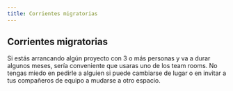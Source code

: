 ```yaml
---
title: Corrientes migratorias
---
```

## Corrientes migratorias
Si estás arrancando algún proyecto con 3 o más personas y va a durar algunos meses, sería conveniente que usaras uno de los team rooms. No tengas miedo en pedirle a alguien si puede cambiarse de lugar o en invitar a tus compañeros de equipo a mudarse a otro espacio.
